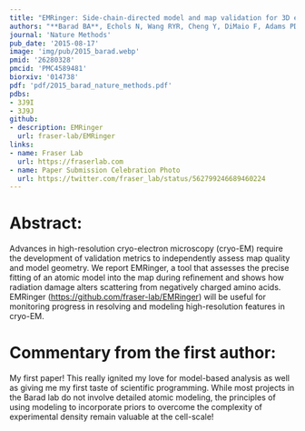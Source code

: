 ```yaml
---
title: "EMRinger: Side-chain-directed model and map validation for 3D electron cryomicroscopy"
authors: "**Barad BA**, Echols N, Wang RYR, Cheng Y, DiMaio F, Adams PD, Fraser JS<sup>✉</sup>"
journal: 'Nature Methods'
pub_date: '2015-08-17'
image: 'img/pub/2015_barad.webp'
pmid: '26280328'
pmcid: 'PMC4589481'
biorxiv: '014738'
pdf: 'pdf/2015_barad_nature_methods.pdf'
pdbs:
- 3J9I
- 3J9J
github:
- description: EMRinger
  url: fraser-lab/EMRinger
links:
- name: Fraser Lab
  url: https://fraserlab.com
- name: Paper Submission Celebration Photo
  url: https://twitter.com/fraser_lab/status/562799246689460224
---
```

# Abstract:
Advances in high-resolution cryo-electron microscopy (cryo-EM)
require the development of validation metrics to independently
assess map quality and model geometry. We report EMRinger,
a tool that assesses the precise fitting of an atomic model into
the map during refinement and shows how radiation damage
alters scattering from negatively charged amino acids. EMRinger
(https://github.com/fraser-lab/EMRinger) will be useful for
monitoring progress in resolving and modeling high-resolution
features in cryo-EM.

# Commentary from the first author:
My first paper! This really ignited my love for model-based analysis as well as giving me my first taste of scientific programming. 
While most projects in the Barad lab do not involve detailed atomic modeling, 
the principles of using modeling to incorporate priors to overcome the complexity of experimental density remain valuable at the cell-scale!